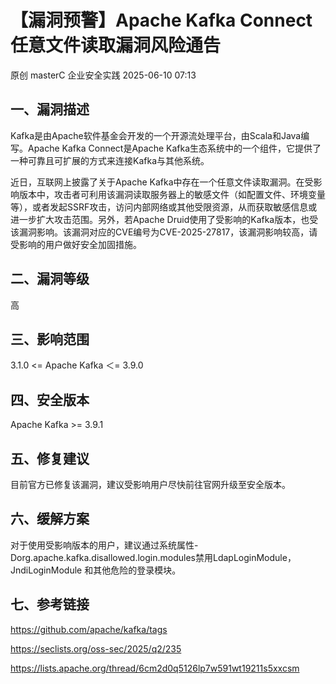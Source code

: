 #  【漏洞预警】Apache Kafka Connect任意文件读取漏洞风险通告  
原创 masterC  企业安全实践   2025-06-10 07:13  
  
## 一、漏洞描述  
  
Kafka是由Apache软件基金会开发的一个开源流处理平台，由Scala和Java编写。Apache Kafka Connect是Apache Kafka生态系统中的一个组件，它提供了一种可靠且可扩展的方式来连接Kafka与其他系统。  
  
近日，互联网上披露了关于Apache Kafka中存在一个任意文件读取漏洞。在受影响版本中，攻击者可利用该漏洞读取服务器上的敏感文件（如配置文件、环境变量等），或者发起SSRF攻击，访问内部网络或其他受限资源，从而获取敏感信息或进一步扩大攻击范围。另外，若Apache Druid使用了受影响的Kafka版本，也受该漏洞影响。该漏洞对应的CVE编号为CVE-2025-27817，该漏洞影响较高，请受影响的用户做好安全加固措施。  
## 二、漏洞等级  
  
高  
## 三、影响范围  
  
3.1.0 <= Apache Kafka ＜= 3.9.0  
## 四、安全版本  
  
Apache Kafka >= 3.9.1  
## 五、修复建议  
  
目前官方已修复该漏洞，建议受影响用户尽快前往官网升级至安全版本。  
## 六、缓解方案  
  
对于使用受影响版本的用户，建议通过系统属性-Dorg.apache.kafka.disallowed.login.modules禁用LdapLoginModule，JndiLoginModule 和其他危险的登录模块。  
## 七、参考链接  
  
https://github.com/apache/kafka/tags  
  
https://seclists.org/oss-sec/2025/q2/235  
  
https://lists.apache.org/thread/6cm2d0q5126lp7w591wt19211s5xxcsm  
  
